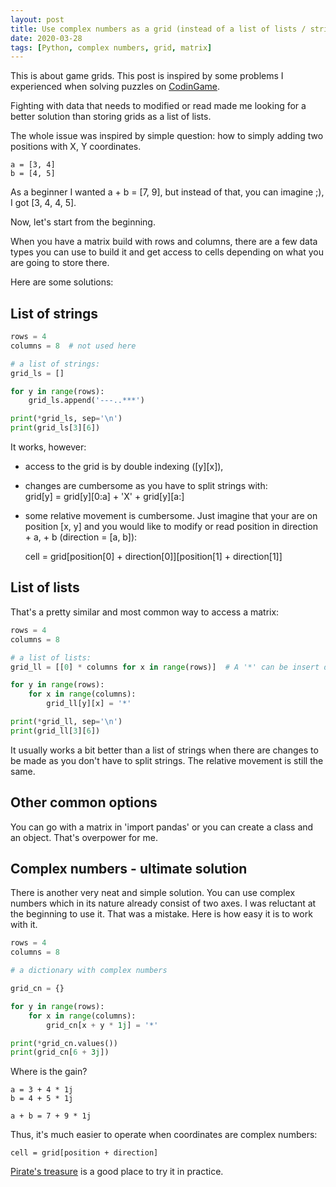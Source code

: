 ```yaml
---
layout: post
title: Use complex numbers as a grid (instead of a list of lists / string / matrix) 
date: 2020-03-28
tags: [Python, complex numbers, grid, matrix]
---
```


This is about game grids. This post is inspired by some problems I experienced when solving puzzles on [CodinGame](http://www.codingame.com).

Fighting with data that needs to modified or read made me looking for a better solution than storing grids as a list of lists.

The whole issue was inspired by simple question: how to simply adding two positions with X, Y coordinates.

	a = [3, 4]
	b = [4, 5]

As a beginner I wanted a + b = [7, 9], but instead of that, you can imagine ;), I got [3, 4, 4, 5].

Now, let's start from the beginning.

When you have a matrix build with rows and columns, there are a few data types you can use to build it and get access to cells depending on what you are going to store there.

Here are some solutions:

## List of strings

```python
rows = 4
columns = 8  # not used here

# a list of strings:
grid_ls = []

for y in range(rows):
	grid_ls.append('---..***')

print(*grid_ls, sep='\n')
print(grid_ls[3][6])
```

It works, however:
 - access to the grid is by double indexing ([y][x]),
 - changes are cumbersome as you have to split strings with:  
	grid[y] = grid[y][0:a] + 'X' + grid[y][a:]  
 - some relative movement is cumbersome. Just imagine that your are on position [x, y] and you would like to modify or read position in direction + a, + b (direction = [a, b]):

	cell = grid[position[0] + direction[0]][position[1] + direction[1]]

## List of lists

That's a pretty similar and most common way to access a matrix:

```python
rows = 4
columns = 8

# a list of lists:
grid_ll = [[0] * columns for x in range(rows)]  # A '*' can be insert directly here, if data in each row is the same

for y in range(rows):
	for x in range(columns):
		grid_ll[y][x] = '*'	

print(*grid_ll, sep='\n')
print(grid_ll[3][6])
```

It usually works a bit better than a list of strings when there are changes to be made as you don't have to split strings. The relative movement is still the same.

## Other common options

You can go with a matrix in 'import pandas' or you can create a class and an object.
That's overpower for me.

## Complex numbers - ultimate solution

There is another very neat and simple solution. You can use complex numbers which in its nature already consist of two axes. I was reluctant at the beginning to use it. That was a mistake. Here is how easy it is to work with it.

```python
rows = 4
columns = 8

# a dictionary with complex numbers

grid_cn = {} 

for y in range(rows):
	for x in range(columns):
		grid_cn[x + y * 1j] = '*'	

print(*grid_cn.values())
print(grid_cn[6 + 3j])
```

Where is the gain?

	a = 3 + 4 * 1j
	b = 4 + 5 * 1j

	a + b = 7 + 9 * 1j

Thus, it's much easier to operate when coordinates are complex numbers:

	cell = grid[position + direction]
	
[Pirate's treasure](https://www.codingame.com/ide/puzzle/pirates-treasure) is a good place to try it in practice.
